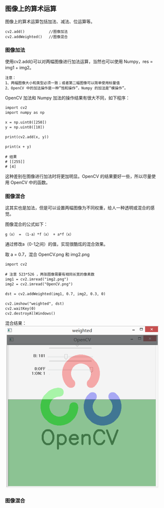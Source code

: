 ## 图像上的算术运算

图像上的算术运算包括加法、减法、位运算等。
    
    cv2.add()           //图像加法
    cv2.addWeighted()   //图像混合

### 图像加法
使用cv2.add()可以对两幅图像进行加法运算，当然也可以使用 Numpy，res = img1 + img2。

    注意：
    1、两幅图像大小和类型必须一致；或者第二幅图像可以简单使用标量值
    2、OpenCV 中的加法操作是一种”饱和操作”，Numpy 的加法是“模操作”。

OpenCV 加法和 Numpy 加法的操作结果有很大不同，如下程序：
    
    import cv2
    import numpy as np
    
    x = np.uint8([250])
    y = np.uint8([10])
    
    print(cv2.add(x, y))
    
    print(x + y)
    
    # 结果
    # [[255]]
    # [4]

这种差别在图像进行加法时将更加明显。OpenCV 的结果要好一些，所以尽量使用 OpenCV 中的函数。
    
### 图像混合

这其实也是加法，但是可以设置两幅图像为不同权重，给人一种透明或混合的感觉。

图像混合的公式如下：

    g（x） = （1-a）*f（x） + a*f（x）

通过修改a（0-1之间）的值，实现很酷炫的混合效果。

取 a = 0.7，混合 OpenCV.png 和 img2.png

    import cv2
    
    # 注意 523*526 ，两张图像需要有相同长宽的像素数
    img1 = cv2.imread("img2.png")
    img2 = cv2.imread("OpenCV.png")
    
    dst = cv2.addWeighted(img1, 0.7, img2, 0.3, 0)
    
    cv2.imshow("weighted", dst)
    cv2.waitKey(0)
    cv2.destroyAllWindows()

混合结果：
![Alt Text](https://github.com/wq923/OpenCV/blob/master/part_7_img_calc/after_weighted.png)    

### 图像混合